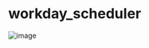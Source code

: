 # workday_scheduler
![image](https://user-images.githubusercontent.com/69044956/112236641-54d03600-8c17-11eb-815d-8ebece4aac0c.png)
